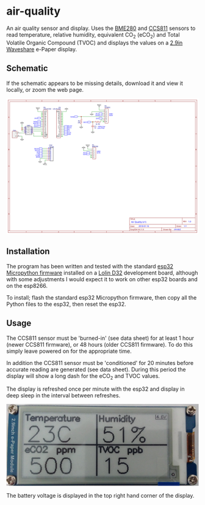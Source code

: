# air-quality
An air quality sensor and display. Uses the [BME280](https://www.bosch-sensortec.com/bst/products/all_products/bme280) and [CCS811](https://ams.com/ccs811) sensors to read temperature, relative humidity, equivalent CO<sub>2</sub> (eCO<sub>2</sub>) and Total Volatile Organic Compound (TVOC) and displays the values on a [2.9in Waveshare](https://www.waveshare.com/product/2.9inch-e-paper-module.htm) e-Paper display.

## Schematic

If the schematic appears to be missing details, download it and view it locally, or zoom the web page.

![Circuit Schematic](./air-quality-schematic.svg)

## Installation

The program has been written and tested with the standard [esp32 Micropython firmware](http://micropython.org/download#esp32) installed on a [Lolin D32](https://wiki.wemos.cc/products:d32:d32) development board, although with some adjustments I would expect it to work on other esp32 boards and on the esp8266.

To install; flash the standard esp32 Micropython firmware, then copy all the Python files to the esp32, then reset the esp32.

## Usage

The CCS811 sensor must be 'burned-in' (see data sheet) for at least 1 hour (newer CCS811 firmware), or 48 hours (older CCS811 firmware). To do this simply leave powered on for the appropriate time.

In addition the CCS811 sensor must be 'conditioned' for 20 minutes before accurate reading are generated (see data sheet). During this period the display will show a long dash for the eCO<sub>2</sub> and TVOC values.

The display is refreshed once per minute with the esp32 and display in deep sleep in the interval between refreshes.

![Example Display](./screen-example.jpg)

The battery voltage is displayed in the top right hand corner of the display.
